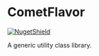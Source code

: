 # CometFlavor

[![NugetShield]][NugetPackage]

[NugetPackage]: https://www.nuget.org/packages/CometFlavor
[NugetShield]: https://img.shields.io/nuget/v/CometFlavor

A generic utility class library.
